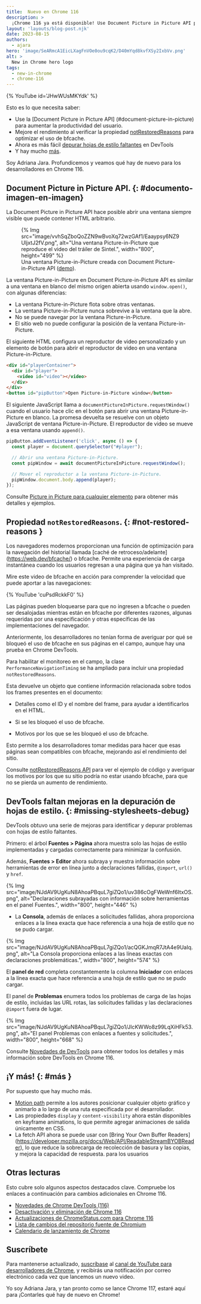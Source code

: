 ```yaml
---
title:  Nuevo en Chrome 116
description: >
  ¡Chrome 116 ya está disponible! Use Document Picture in Picture API para aumentar la productividad del usuario, mejore el rendimiento al verificar la propiedad notRestoredReasons para optimizar el uso de bfcache, ahora es más fácil depurar las hojas de estilo que faltan en DevTools, y hay mucho más.
layout: 'layouts/blog-post.njk'
date: 2023-08-15
authors:
  - ajara
hero: 'image/SeARmcA1EicLXagFnVOe0ou9cqK2/D40mYqd8kvfXSy2IxbVv.png'
alt: >
  New in Chrome hero logo
tags:
  - new-in-chrome
  - chrome-116
---
```


{% YouTube id='JHwWUsMKYdk' %}

Esto es lo que necesita saber:

* Use la [Document Picture in Picture API] (#document-picture-in-picture) para aumentar la productividad del usuario.
* Mejore el rendimiento al verificar la propiedad [notRestoredReasons](#not-restored-reasons) para optimizar el uso de bfcache.
* Ahora es más fácil [depurar hojas de estilo faltantes](#missing-stylesheets-debug) en DevTools
* Y hay mucho [más](#más).

Soy Adriana Jara. Profundicemos y veamos qué hay de nuevo para los desarrolladores en Chrome 116.

## Document Picture in Picture API. {: #documento-imagen-en-imagen}
La Document Picture in Picture API hace posible abrir una ventana siempre visible que puede contener HTML arbitrario.

<figure>
  {% Img src="image/vvhSqZboQoZZN9wBvoXq72wzGAf1/Eaaypsy6NZ9UljxtJ2fV.png", alt="Una ventana Picture-in-Picture que reproduce el video del tráiler de Sintel.", width="800", height="499" %}
  <figcaption>Una ventana Picture-in-Picture creada con Document Picture-in-Picture API (<a href="https://document-picture-in-picture-api.glitch.me/">demo</a >).</figcaption>
</figure>

La ventana Picture-in-Picture en Document Picture-in-Picture API es similar a una ventana en blanco del mismo origen abierta usando `window.open()`, con algunas diferencias:

* La ventana Picture-in-Picture flota sobre otras ventanas.
* La ventana Picture-in-Picture nunca sobrevive a la ventana que la abre.
* No se puede navegar por la ventana Picture-in-Picture.
* El sitio web no puede configurar la posición de la ventana Picture-in-Picture.

El siguiente HTML configura un reproductor de video personalizado y un elemento de botón para abrir el reproductor de video en una ventana Picture-in-Picture.

```html
<div id="playerContainer">
  <div id="player">
    <video id="video"></video>
  </div>
</div>
<button id="pipButton">Open Picture-in-Picture window</button>
```

El siguiente JavaScript llama a `documentPictureInPicture.requestWindow()` cuando el usuario hace clic en el botón para abrir una ventana Picture-in-Picture en blanco. La promesa devuelta se resuelve con un objeto JavaScript de ventana Picture-in-Picture. El reproductor de video se mueve a esa ventana usando `append()`.

```js
pipButton.addEventListener('click', async () => {
  const player = document.querySelector("#player");

  // Abrir una ventana Picture-in-Picture.
  const pipWindow = await documentPictureInPicture.requestWindow();

  // Mover el reproductor a la ventana Picture-in-Picture.
  pipWindow.document.body.append(player);
});
```

Consulte [Picture in Picture para cualquier elemento](/docs/web-platform/document-picture-in-picture/) para obtener más detalles y ejemplos.

## Propiedad `notRestoredReasons`. {: #not-restored-reasons }

Los navegadores modernos proporcionan una función de optimización para la navegación del historial llamada [caché de retroceso/adelante] (https://web.dev/bfcache/) o bfcache. Permite una experiencia de carga instantánea cuando los usuarios regresan a una página que ya han visitado.

Mire este video de bfcache en acción para comprender la velocidad que puede aportar a las navegaciones:

{% YouTube 'cuPsdRckkF0' %}

Las páginas pueden bloquearse para que no ingresen a bfcache o pueden ser desalojadas mientras están en bfcache por diferentes razones, algunas requeridas por una especificación y otras específicas de las implementaciones del navegador.

Anteriormente, los desarrolladores no tenían forma de averiguar por qué se bloqueó el uso de bfcache en sus páginas en el campo, aunque hay una prueba en Chrome DevTools.

Para habilitar el monitoreo en el campo, la clase `PerformanceNavigationTiming` se ha ampliado para incluir una propiedad `notRestoredReasons`.

Esta devuelve un objeto que contiene información relacionada sobre todos los frames presentes en el documento:

* Detalles como el ID y el nombre del frame, para ayudar a identificarlos en el HTML.

* Si se les bloqueó el uso de bfcache.

* Motivos por los que se les bloqueó el uso de bfcache.

Esto permite a los desarrolladores tomar medidas para hacer que esas páginas sean compatibles con bfcache, mejorando así el rendimiento del sitio.

Consulte [notRestoredReasons API](/docs/web-platform/bfcache-notrestoredreasons/) para ver el ejemplo de código y averiguar los motivos por los que su sitio podría no estar usando bfcache, para que no se pierda un aumento de rendimiento.

## DevTools faltan mejoras en la depuración de hojas de estilo. {: #missing-stylesheets-debug}

DevTools obtuvo una serie de mejoras para identificar y depurar problemas con hojas de estilo faltantes.

Primero: el árbol **Fuentes > Página** ahora muestra solo las hojas de estilo implementadas y cargadas correctamente para minimizar la confusión.

Además, **Fuentes > Editor** ahora subraya y muestra información sobre herramientas de error en línea junto a declaraciones fallidas, `@import`, `url()` y `href`.

{% Img src="image/NJdAV9UgKuN8AhoaPBquL7giZQo1/uv386cOgFWeWnf6ItxOS.png", alt="Declaraciones subrayadas con información sobre herramientas en el panel Fuentes.", width="800", height="446" %}

- La **Consola**, además de enlaces a solicitudes fallidas, ahora proporciona enlaces a la línea exacta que hace referencia a una hoja de estilo que no se pudo cargar.

{% Img src="image/NJdAV9UgKuN8AhoaPBquL7giZQo1/acQGKJmqR7JtA4e9UaIq.png", alt="La Consola proporciona enlaces a las líneas exactas con declaraciones problemáticas.", width="800", height="574" %}

El **panel de red** completa constantemente la columna **Iniciador** con enlaces a la línea exacta que hace referencia a una hoja de estilo que no se pudo cargar.

El panel de **Problemas** enumera todos los problemas de carga de las hojas de estilo, incluidas las URL rotas, las solicitudes fallidas y las declaraciones `@import` fuera de lugar.

{% Img src="image/NJdAV9UgKuN8AhoaPBquL7giZQo1/JlcKWWo8z99LqXiHFk53.png", alt="El panel Problemas con enlaces a fuentes y solicitudes.", width="800", height="668" %}

Consulte [Novedades de DevTools](/blog/new-in-devtools-116/) para obtener todos los detalles y más información sobre DevTools en Chrome 116.

## ¡Y más! {: #más }

Por supuesto que hay mucho más.

* [Motion path](https://developer.mozilla.org/docs/Web/CSS/CSS_motion_path) permite a los autores posicionar cualquier objeto gráfico y animarlo a lo largo de una ruta especificada por el desarrollador.
* Las propiedades `display` y `content-visibility` ahora están disponibles en keyframe animations, lo que permite agregar animaciones de salida únicamente en CSS.
* La fetch API ahora se puede usar con [Bring Your Own Buffer Readers] (https://developer.mozilla.org/docs/Web/API/ReadableStreamBYOBReader), lo que reduce la sobrecarga de recolección de basura y las copias, y mejora la capacidad de respuesta. para los usuarios

## Otras lecturas

Esto cubre solo algunos aspectos destacados clave. Compruebe los enlaces a continuación para
cambios adicionales en Chrome 116.

* [Novedades de Chrome DevTools (116)](/blog/new-in-devtools-116/)
* [Desactivación y eliminación de Chrome 116](/blog/deps-rems-116/)
* [Actualizaciones de ChromeStatus.com para Chrome 116](https://chromestatus.com/features#milestone%3D116)
* [Lista de cambios del repositorio fuente de Chromium](https://chromium.googlesource.com/chromium/src/+log/115.0.5790.181..116.0.5845.87)
* [Calendario de lanzamiento de Chrome](https://chromiumdash.appspot.com/schedule)

## Suscríbete

Para mantenerse actualizado, [suscríbase](https://goo.gl/6FP1a5) al
[canal de YouTube para desarrolladores de Chrome](https://www.youtube.com/user/ChromeDevelopers/),
y recibirás una notificación por correo electrónico cada vez que lancemos un nuevo video.

Yo soy Adriana Jara, y tan pronto como se lance Chrome 117, estaré aquí para
¡Contarles qué hay de nuevo en Chrome!